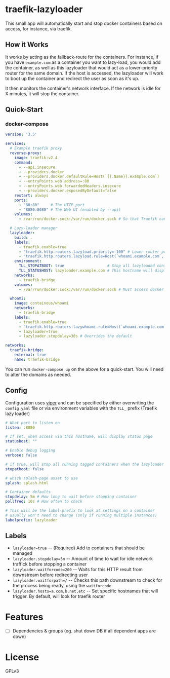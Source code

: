 # traefik-lazyloader

This small app will automatically start and stop docker containers based on access, for instance,
via traefik.

## How it Works

It works by acting as the fallback-route for the containers. For instance, if you have
`example.com` as a container you want to lazy-load, you would add the container, as well
as this lazyloader that would act as a lower-priority router for the same domain. If the
host is accessed, the lazyloader will work to boot up the container and redirect the user
as soon as it's up.

It then monitors the container's network interface. If the network is idle for X minutes, it
will stop the container.

## Quick-Start

### docker-compose
```yaml
version: '3.5'

services:
  # Example traefik proxy
  reverse-proxy:
    image: traefik:v2.4
    command:
      - --api.insecure
      - --providers.docker
      - --providers.docker.defaultRule=Host(`{{.Name}}.example.com`)
      - --entryPoints.web.address=:80
      - --entryPoints.web.forwardedHeaders.insecure
      - --providers.docker.exposedByDefault=false
    restart: always
    ports:
      - "80:80"     # The HTTP port
      - "8080:8080" # The Web UI (enabled by --api)
    volumes:
      - /var/run/docker.sock:/var/run/docker.sock # So that Traefik can listen to the Docker events

  # Lazy-loader manager
  lazyloader:
    build: .
    labels:
      - traefik.enable=true
      - "traefik.http.routers.lazyload.priority=-100" # Lower router priority. Would only be hit if the app isn't running
      - "traefik.http.routers.lazyload.rule=Host(`whoami.example.com`, `lazyloader.example.com`)"
    environment:
      TLL_STOPATBOOT: true                   # Stop all lazyloaded containers at boot (great for an example)
      TLL_STATUSHOST: lazyloader.example.com # This hostname will display a status page. Disabled by default
    networks:
      - traefik-bridge
    volumes:
      - /var/run/docker.sock:/var/run/docker.sock # Must access docker

  whoami:
    image: containous/whoami
    networks:
      - traefik-bridge
    labels:
      - traefik.enable=true
      - "traefik.http.routers.lazywhoami.rule=Host(`whoami.example.com`)"
      - lazyloader=true
      - lazyloader.stopdelay=30s # Overrides the default

networks:
  traefik-bridge:
    external: true
    name: traefik-bridge
```

You can run `docker-compose up` on the above for a quick-start. You will need to alter the domains as needed.

## Config

Configuration uses [viper]() and can be specified by either overwriting the `config.yaml` file or
via environment variables with the `TLL_` prefix (Traefik lazy loader)

```yaml
# What port to listen on
listen: :8080

# If set, when access via this hostname, will display status page
statushost: ""

# Enable debug logging
verbose: false

# if true, will stop all running tagged containers when the lazyloader starts
stopatboot: false

# which splash-page asset to use
splash: splash.html

# Container defaults
stopdelay: 5m # How long to wait before stopping container
pollfreq: 10s # How often to check

# This will be the label-prefix to look at settings on a container
# usually won't need to change (only if running multiple instances)
labelprefix: lazyloader
```

## Labels

* `lazyloader=true` -- (Required) Add to containers that should be managed
* `lazyloader.stopdelay=5m` -- Amount of time to wait for idle network traffick before stopping a container
* `lazyloader.waitforcode=200` -- Waits for this HTTP result from downstream before redirecting user
* `lazyloader.waitforpath=/`  -- Checks this path downstream to check for the process being ready, using the `waitforcode`
* `lazyloader.hosts=a.com,b.net,etc` -- Set specific hostnames that will trigger. By default, will look for traefik router

# Features

- [ ] Dependencies & groups (eg. shut down DB if all dependent apps are down)

# License

GPLv3
